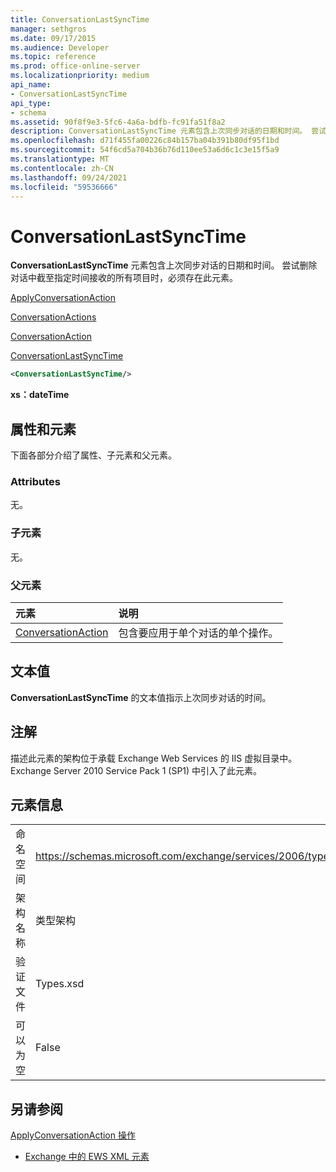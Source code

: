 ```yaml
---
title: ConversationLastSyncTime
manager: sethgros
ms.date: 09/17/2015
ms.audience: Developer
ms.topic: reference
ms.prod: office-online-server
ms.localizationpriority: medium
api_name:
- ConversationLastSyncTime
api_type:
- schema
ms.assetid: 90f8f9e3-5fc6-4a6a-bdfb-fc91fa51f8a2
description: ConversationLastSyncTime 元素包含上次同步对话的日期和时间。 尝试删除对话中截至指定时间接收的所有项目时，必须存在此元素。
ms.openlocfilehash: d71f455fa00226c84b157ba04b391b80df95f1bd
ms.sourcegitcommit: 54f6cd5a704b36b76d110ee53a6d6c1c3e15f5a9
ms.translationtype: MT
ms.contentlocale: zh-CN
ms.lasthandoff: 09/24/2021
ms.locfileid: "59536666"
---
```

# <a name="conversationlastsynctime"></a>ConversationLastSyncTime

**ConversationLastSyncTime** 元素包含上次同步对话的日期和时间。 尝试删除对话中截至指定时间接收的所有项目时，必须存在此元素。 
  
[ApplyConversationAction](applyconversationaction.md)
  
[ConversationActions](conversationactions.md)
  
[ConversationAction](conversationaction.md)
  
[ConversationLastSyncTime](conversationlastsynctime.md)
  
```XML
<ConversationLastSyncTime/>
```

 **xs：dateTime**
## <a name="attributes-and-elements"></a>属性和元素

下面各部分介绍了属性、子元素和父元素。
  
### <a name="attributes"></a>Attributes

无。
  
### <a name="child-elements"></a>子元素

无。
  
### <a name="parent-elements"></a>父元素

|**元素**|**说明**|
|:-----|:-----|
|[ConversationAction](conversationaction.md) <br/> |包含要应用于单个对话的单个操作。  <br/> |
   
## <a name="text-value"></a>文本值

**ConversationLastSyncTime** 的文本值指示上次同步对话的时间。 
  
## <a name="remarks"></a>注解

描述此元素的架构位于承载 Exchange Web Services 的 IIS 虚拟目录中。Exchange Server 2010 Service Pack 1 (SP1) 中引入了此元素。
  
## <a name="element-information"></a>元素信息

|||
|:-----|:-----|
|命名空间  <br/> |https://schemas.microsoft.com/exchange/services/2006/types  <br/> |
|架构名称  <br/> |类型架构  <br/> |
|验证文件  <br/> |Types.xsd  <br/> |
|可以为空  <br/> |False  <br/> |
   
## <a name="see-also"></a>另请参阅



[ApplyConversationAction 操作](applyconversationaction-operation.md)


- [Exchange 中的 EWS XML 元素](ews-xml-elements-in-exchange.md)

